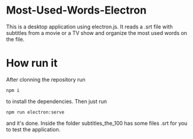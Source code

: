 # Most-Used-Words-Electron
This is a desktop application using electron.js. It reads a .srt file with subtitles from a movie or a TV show and organize the most used words on the file.
# How run it
After clonning the repository run
```
npm i
```
to install the dependencies. Then just run
```
npm run electron:serve
```
and it's done.
Inside the folder subtitles_the_100 has some files .srt for you to test the application.
